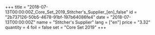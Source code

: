 +++
title = "2018-07-13T00:00:00Z_Core_Set_2019_Stitcher's_Supplier_[en]_false"
id = "2b737126-50b5-4678-91bf-197b64086fe4"
date = "2018-07-13T00:00:00Z"
name = "Stitcher's Supplier"
lang = ["en"]
price = "3.32"
quantity = 4
foil = false
set = "Core Set 2019"
+++
